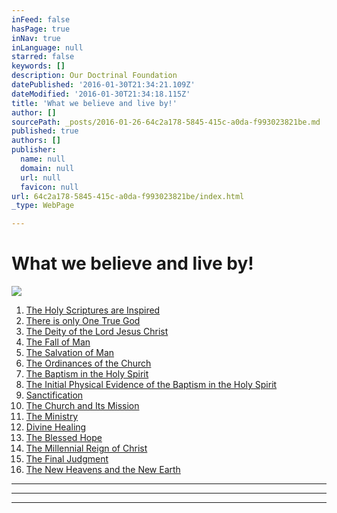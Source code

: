 ```yaml
---
inFeed: false
hasPage: true
inNav: true
inLanguage: null
starred: false
keywords: []
description: Our Doctrinal Foundation
datePublished: '2016-01-30T21:34:21.109Z'
dateModified: '2016-01-30T21:34:18.115Z'
title: 'What we believe and live by!'
author: []
sourcePath: _posts/2016-01-26-64c2a178-5845-415c-a0da-f993023821be.md
published: true
authors: []
publisher:
  name: null
  domain: null
  url: null
  favicon: null
url: 64c2a178-5845-415c-a0da-f993023821be/index.html
_type: WebPage

---
```

# What we believe and live by!
![](https://the-grid-user-content.s3-us-west-2.amazonaws.com/9c487f44-5512-4d0e-8139-87726354c83f.jpg)

1. [The Holy Scriptures are Inspired][0]
2. [There is only One True God][1]
3. [The Deity of the Lord Jesus Christ][2]
4. [The Fall of Man][3]
5. [The Salvation of Man][4]
6. [The Ordinances of the Church][5]
7. [The Baptism in the Holy Spirit][6]
8. [The Initial Physical Evidence of the Baptism in the Holy Spirit][7]
9. [Sanctification][8]
10. [The Church and Its Mission][9]
11. [The Ministry][10]
12. [Divine Healing][11]
13. [The Blessed Hope][12]
14. [The Millennial Reign of Christ][13]
15. [The Final Judgment][14]
16. [The New Heavens and the New Earth][15]

****

****

****

[0]: http://www.ag.org/top/Beliefs/Statement_of_Fundamental_Truths/sft_full.cfm#1
[1]: http://www.ag.org/top/Beliefs/Statement_of_Fundamental_Truths/sft_full.cfm#2
[2]: http://www.ag.org/top/Beliefs/Statement_of_Fundamental_Truths/sft_full.cfm#3
[3]: http://www.ag.org/top/Beliefs/Statement_of_Fundamental_Truths/sft_full.cfm#4
[4]: http://www.ag.org/top/Beliefs/Statement_of_Fundamental_Truths/sft_full.cfm#5
[5]: http://www.ag.org/top/Beliefs/Statement_of_Fundamental_Truths/sft_full.cfm#6
[6]: http://www.ag.org/top/Beliefs/Statement_of_Fundamental_Truths/sft_full.cfm#7
[7]: http://www.ag.org/top/Beliefs/Statement_of_Fundamental_Truths/sft_full.cfm#8
[8]: http://www.ag.org/top/Beliefs/Statement_of_Fundamental_Truths/sft_full.cfm#9
[9]: http://www.ag.org/top/Beliefs/Statement_of_Fundamental_Truths/sft_full.cfm#10
[10]: http://www.ag.org/top/Beliefs/Statement_of_Fundamental_Truths/sft_full.cfm#11
[11]: http://www.ag.org/top/Beliefs/Statement_of_Fundamental_Truths/sft_full.cfm#12
[12]: http://www.ag.org/top/Beliefs/Statement_of_Fundamental_Truths/sft_full.cfm#13
[13]: http://www.ag.org/top/Beliefs/Statement_of_Fundamental_Truths/sft_full.cfm#14
[14]: http://www.ag.org/top/Beliefs/Statement_of_Fundamental_Truths/sft_full.cfm#15
[15]: http://www.ag.org/top/Beliefs/Statement_of_Fundamental_Truths/sft_full.cfm#16